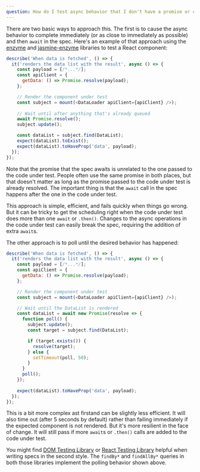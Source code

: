 ```yaml
---
question: How do I test async behavior that I don't have a promise or callback for, like a UI component that renders something after fetching data asynchronously?
---
```


There are two basic ways to approach this. The first is to cause the async
behavior to complete immediately (or as close to immediately as possible) and
then `await` in the spec. Here's an example of that approach using the
[enzyme](https://www.npmjs.com/package/enzyme) and
[jasmine-enzyme](https://www.npmjs.com/package/jasmine-enzyme) libraries to
test a React component:


```javascript
describe('When data is fetched', () => {
  it('renders the data list with the result', async () => {
    const payload = [/*...*/];
    const apiClient = {
      getData: () => Promise.resolve(payload);
    };

    // Render the component under test
    const subject = mount(<DataLoader apiClient={apiClient} />);
    
    // Wait until after anything that's already queued
    await Promise.resolve();
    subject.update();

    const dataList = subject.find(DataList);
    expect(dataList).toExist();
    expect(dataList).toHaveProp('data', payload);
  });
});
```

Note that the promise that the spec awaits is unrelated to the one passed to
the code under test. People often use the same promise in both places, but that
doesn't matter as long as the promise passed to the code under test is already
resolved. The important thing is that the `await` call in the spec happens
after the one in the code under test.

This approach is simple, efficient, and fails quickly when things go wrong. But
it can be tricky to get the scheduling right when the code under test does more
than one `await` or `.then()`. Changes to the async operations in the code
under test can easily break the spec, requiring the addition of extra `await`s.

The other approach is to poll until the desired behavior has happened:


```javascript
describe('When data is fetched', () => {
  it('renders the data list with the result', async () => {
    const payload = [/*...*/];
    const apiClient = {
      getData: () => Promise.resolve(payload);
    };

    // Render the component under test
    const subject = mount(<DataLoader apiClient={apiClient} />);

    // Wait until the DataList is rendered
    const dataList = await new Promise(resolve => {
      function poll() {
        subject.update();
        const target = subject.find(DataList);

        if (target.exists()) {
          resolve(target);
        } else {
          setTimeout(poll, 50);
        }
      }
      poll();
    });
    
    expect(dataList).toHaveProp('data', payload);
  });
});
```

This is a bit more complex ast firstand can be slightly less efficient. It will
also time out (after 5 seconds by default) rather than failing immediately if
the expected component is not rendered. But it's more resilient in the face of
change. It will still pass if more `await`s or `.then()` calls are added to the
code under test.

You might find
[DOM Testing Library](https://testing-library.com/docs/dom-testing-library/intro)
or
[React Testing Library](https://testing-library.com/docs/react-testing-library/intro)
helpful when writing specs in the second style. The `findBy*` and `findAllBy*`
queries in both those libraries implement the polling behavior shown above.

